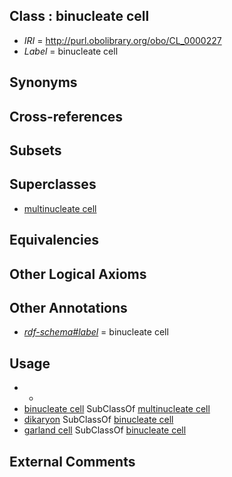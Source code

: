 
## Class : binucleate cell

 * *IRI* = http://purl.obolibrary.org/obo/CL_0000227
 * *Label* = binucleate cell

## Synonyms


## Cross-references


## Subsets


## Superclasses

 * [multinucleate cell](../../CL/28/CL_0000228.md)

## Equivalencies


## Other Logical Axioms


## Other Annotations

 * *[rdf-schema#label](../../el/rdf-schema#label.md)* = binucleate cell

## Usage

 * -
 * [binucleate cell](../../CL/27/CL_0000227.md) SubClassOf [multinucleate cell](../../CL/28/CL_0000228.md)
 * [dikaryon](../../CL/03/CL_0000603.md) SubClassOf [binucleate cell](../../CL/27/CL_0000227.md)
 * [garland cell](../../CL/86/CL_0000486.md) SubClassOf [binucleate cell](../../CL/27/CL_0000227.md)

## External Comments

